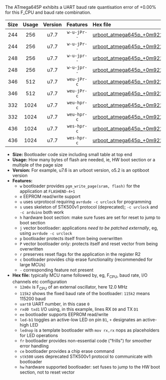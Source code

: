 The ATmega645P exhibits a UART baud rate quantisation error of +0.00% for this F_CPU and baud rate combination.

|Size|Usage|Version|Features|Hex file|
|:-:|:-:|:-:|:-:|:--|
|244|256|u7.7|`w-u-jPr--`|[urboot_atmega645p_+0m9216x_+++1k8_uart0_rxe0_txe1_led+b5.hex](https://raw.githubusercontent.com/stefanrueger/urboot.hex/main/mcus/atmega645p/external_oscillator/fcpu_+0m9216x/br_+++1k8/urboot_atmega645p_+0m9216x_+++1k8_uart0_rxe0_txe1_led+b5.hex)|
|244|256|u7.7|`w-u-jPr--`|[urboot_atmega645p_+0m9216x_+++1k8_uart0_rxe0_txe1_lednop.hex](https://raw.githubusercontent.com/stefanrueger/urboot.hex/main/mcus/atmega645p/external_oscillator/fcpu_+0m9216x/br_+++1k8/urboot_atmega645p_+0m9216x_+++1k8_uart0_rxe0_txe1_lednop.hex)|
|248|256|u7.7|`w-u-jpr--`|[urboot_atmega645p_+0m9216x_+++1k8_uart0_rxe0_txe1_led+b5_fr.hex](https://raw.githubusercontent.com/stefanrueger/urboot.hex/main/mcus/atmega645p/external_oscillator/fcpu_+0m9216x/br_+++1k8/urboot_atmega645p_+0m9216x_+++1k8_uart0_rxe0_txe1_led+b5_fr.hex)|
|248|256|u7.7|`w-u-jpr--`|[urboot_atmega645p_+0m9216x_+++1k8_uart0_rxe0_txe1_lednop_fr.hex](https://raw.githubusercontent.com/stefanrueger/urboot.hex/main/mcus/atmega645p/external_oscillator/fcpu_+0m9216x/br_+++1k8/urboot_atmega645p_+0m9216x_+++1k8_uart0_rxe0_txe1_lednop_fr.hex)|
|346|512|u7.7|`weu-jPr-c`|[urboot_atmega645p_+0m9216x_+++1k8_uart0_rxe0_txe1_ee_led+b5_fr_ce.hex](https://raw.githubusercontent.com/stefanrueger/urboot.hex/main/mcus/atmega645p/external_oscillator/fcpu_+0m9216x/br_+++1k8/urboot_atmega645p_+0m9216x_+++1k8_uart0_rxe0_txe1_ee_led+b5_fr_ce.hex)|
|346|512|u7.7|`weu-jPr-c`|[urboot_atmega645p_+0m9216x_+++1k8_uart0_rxe0_txe1_ee_lednop_fr_ce.hex](https://raw.githubusercontent.com/stefanrueger/urboot.hex/main/mcus/atmega645p/external_oscillator/fcpu_+0m9216x/br_+++1k8/urboot_atmega645p_+0m9216x_+++1k8_uart0_rxe0_txe1_ee_lednop_fr_ce.hex)|
|332|1024|u7.7|`weu-hpr-c`|[urboot_atmega645p_+0m9216x_+++1k8_uart0_rxe0_txe1_ee_led+b5_fr_ce_hw.hex](https://raw.githubusercontent.com/stefanrueger/urboot.hex/main/mcus/atmega645p/external_oscillator/fcpu_+0m9216x/br_+++1k8/urboot_atmega645p_+0m9216x_+++1k8_uart0_rxe0_txe1_ee_led+b5_fr_ce_hw.hex)|
|332|1024|u7.7|`weu-hpr-c`|[urboot_atmega645p_+0m9216x_+++1k8_uart0_rxe0_txe1_ee_lednop_fr_ce_hw.hex](https://raw.githubusercontent.com/stefanrueger/urboot.hex/main/mcus/atmega645p/external_oscillator/fcpu_+0m9216x/br_+++1k8/urboot_atmega645p_+0m9216x_+++1k8_uart0_rxe0_txe1_ee_lednop_fr_ce_hw.hex)|
|436|1024|u7.7|`wes-hpr-c`|[urboot_atmega645p_+0m9216x_+++1k8_uart0_rxe0_txe1_ee_led+b5_fr_ce_stk500_hw.hex](https://raw.githubusercontent.com/stefanrueger/urboot.hex/main/mcus/atmega645p/external_oscillator/fcpu_+0m9216x/br_+++1k8/urboot_atmega645p_+0m9216x_+++1k8_uart0_rxe0_txe1_ee_led+b5_fr_ce_stk500_hw.hex)|
|436|1024|u7.7|`wes-hpr-c`|[urboot_atmega645p_+0m9216x_+++1k8_uart0_rxe0_txe1_ee_lednop_fr_ce_stk500_hw.hex](https://raw.githubusercontent.com/stefanrueger/urboot.hex/main/mcus/atmega645p/external_oscillator/fcpu_+0m9216x/br_+++1k8/urboot_atmega645p_+0m9216x_+++1k8_uart0_rxe0_txe1_ee_lednop_fr_ce_stk500_hw.hex)|

- **Size:** Bootloader code size including small table at top end
- **Usage:** How many bytes of flash are needed, ie, HW boot section or a multiple of the page size
- **Version:** For example, u7.6 is an urboot version, o5.2 is an optiboot version
- **Features:**
  + `w` bootloader provides `pgm_write_page(sram, flash)` for the application at `FLASHEND-4+1`
  + `e` EEPROM read/write support
  + `u` uses urprotocol requiring `avrdude -c urclock` for programming
  + `s` uses skeleton of STK500v1 protocol (deprecated); `-c urclock` and `-c arduino` both work
  + `h` hardware boot section: make sure fuses are set for reset to jump to boot section
  + `j` vector bootloader: applications *need to be patched externally*, eg, using `avrdude -c urclock`
  + `p` bootloader protects itself from being overwritten
  + `P` vector bootloader only: protects itself and reset vector from being overwritten
  + `r` preserves reset flags for the application in the register R2
  + `c` bootloader provides chip erase functionality (recommended for large MCUs)
  + `-` corresponding feature not present
- **Hex file:** typically MCU name followed by, eg, F<sub>CPU</sub>, baud rate, I/O channels etc configuration
  + `12m0x` is F<sub>CPU</sub> of an external oscillator, here 12.0 MHz
  + `115k2` shows the fixed baud rate of the bootloader: `115k2` means 115200 baud
  + `uart0` UART number, in this case `0`
  + `rxd0 txd1` I/O using, in this example, lines RX `D0` and TX `D1`
  + `ee` bootloader supports EEPROM read/write
  + `led-b1` toggles an active-low LED on pin `B1`, `+` designates an active-high LED
  + `lednop` is a template bootloader with `mov rx,rx` nops as placeholders for LED operations
  + `fr` bootloader provides non-essential code ("frills") for smoother error handling
  + `ce` bootloader provides a chip erase command
  + `stk500` uses deprecated STK500v1 protocol to communicate with bootloader
  + `hw` hardware supported bootloader: set fuses to jump to the HW boot section, not to reset vector
